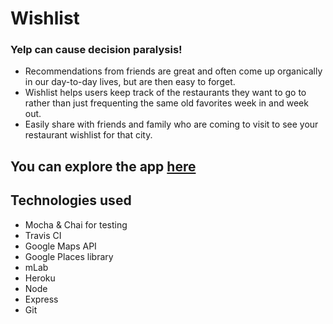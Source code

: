 # Wishlist
### Yelp can cause decision paralysis!
- Recommendations from friends are great and often come up organically in our day-to-day lives, but are then easy to forget.
- Wishlist helps users keep track of the restaurants they want to go to rather than just frequenting the same old favorites week in and week out.
- Easily share with friends and family who are coming to visit to see your restaurant wishlist for that city.

## You can explore the app [here](https://wishlist-social-app.herokuapp.com/)

## Technologies used
- Mocha & Chai for testing
- Travis CI
- Google Maps API
- Google Places library
- mLab
- Heroku
- Node
- Express
- Git

